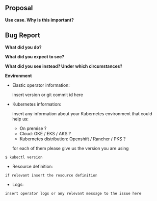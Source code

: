 <!--

** Please read the guidelines below. **

1.   GitHub is reserved for bug reports and feature requests. The best place to
     ask a general question is at the Elastic [forums](https://discuss.elastic.co).
     GitHub is not the place for general questions.
    
2.  Please fill out EITHER the feature request block or the bug report block
    below, and delete the other block.

-->

<!-- Feature request -->
## Proposal
**Use case. Why is this important?**

<!-- Bug report -->
## Bug Report
**What did you do?**

**What did you expect to see?**

**What did you see instead? Under which circumstances?**

**Environment**

* Elastic operator information:

	insert version or git commit id here

* Kubernetes information:

	insert any information about your Kubernetes environment that could help us:
	* On premise ?
	* Cloud: GKE / EKS / AKS ?
	* Kubernetes distribution: Openshift / Rancher / PKS ?
	
	for each of them please give us the version you are using
```
$ kubectl version
```

* Resource definition:
```
if relevant insert the resource definition
```

* Logs:
```
insert operator logs or any relevant message to the issue here
```
